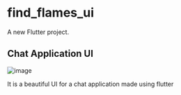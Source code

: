 # find_flames_ui

A new Flutter project.

## Chat Application UI

![image](https://user-images.githubusercontent.com/74143426/205480693-64bc472f-d0af-4c82-b51a-756e6110927a.png)

It is a beautiful UI for a chat application made using flutter 


